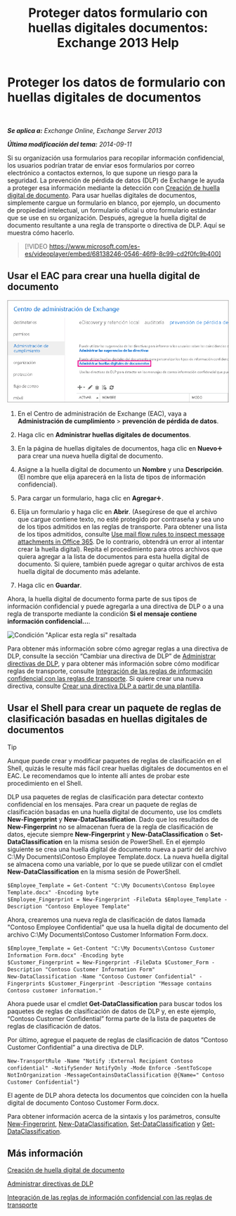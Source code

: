 ﻿---
title: 'Proteger datos formulario con huellas digitales documentos: Exchange 2013 Help'
TOCTitle: Proteger los datos de formulario con huellas digitales de documentos
ms:assetid: 110c839b-7693-42f6-aa5d-58ce64f4c357
ms:mtpsurl: https://technet.microsoft.com/es-es/library/Dn635175(v=EXCHG.150)
ms:contentKeyID: 61204103
ms.date: 04/23/2018
mtps_version: v=EXCHG.150
ms.translationtype: HT
---

# Proteger los datos de formulario con huellas digitales de documentos

 

_**Se aplica a:** Exchange Online, Exchange Server 2013_

_**Última modificación del tema:** 2014-09-11_

Si su organización usa formularios para recopilar información confidencial, los usuarios podrían tratar de enviar esos formularios por correo electrónico a contactos externos, lo que supone un riesgo para la seguridad. La prevención de pérdida de datos (DLP) de Exchange le ayuda a proteger esa información mediante la detección con [Creación de huella digital de documento](overview-of-document-fingerprinting-in-exchange.md). Para usar huellas digitales de documentos, simplemente cargue un formulario en blanco, por ejemplo, un documento de propiedad intelectual, un formulario oficial u otro formulario estándar que se use en su organización. Después, agregue la huella digital de documento resultante a una regla de transporte o directiva de DLP. Aquí se muestra cómo hacerlo.

> [!VIDEO https://www.microsoft.com/es-es/videoplayer/embed/68138246-0546-46f9-8c99-cd2f0fc9b400]

## Usar el EAC para crear una huella digital de documento

![Ruta de acceso a Creación de huella digital de documento en EAC resaltada](images/Dn635175.e8562ea7-40ba-4feb-adde-2e81f029fcda(EXCHG.150).png "Ruta de acceso a Creación de huella digital de documento en EAC resaltada")

1.  En el Centro de administración de Exchange (EAC), vaya a **Administración de cumplimiento** \> **prevención de pérdida de datos**.

2.  Haga clic en **Administrar huellas digitales de documentos**.

3.  En la página de huellas digitales de documentos, haga clic en **Nuevo**![Agregar icono](images/JJ218640.c1e75329-d6d7-4073-a27d-498590bbb558(EXCHG.150).gif "Agregar icono") para crear una nueva huella digital de documento.

4.  Asigne a la huella digital de documento un **Nombre** y una **Descripción**. (El nombre que elija aparecerá en la lista de tipos de información confidencial).

5.  Para cargar un formulario, haga clic en **Agregar**![Agregar icono](images/JJ218640.c1e75329-d6d7-4073-a27d-498590bbb558(EXCHG.150).gif "Agregar icono").

6.  Elija un formulario y haga clic en **Abrir**. (Asegúrese de que el archivo que cargue contiene texto, no esté protegido por contraseña y sea uno de los tipos admitidos en las reglas de transporte. Para obtener una lista de los tipos admitidos, consulte [Use mail flow rules to inspect message attachments in Office 365](https://technet.microsoft.com/es-es/library/jj919236\(v=exchg.150\)). De lo contrario, obtendrá un error al intentar crear la huella digital). Repita el procedimiento para otros archivos que quiera agregar a la lista de documentos para esta huella digital de documento. Si quiere, también puede agregar o quitar archivos de esta huella digital de documento más adelante.

7.  Haga clic en **Guardar**.

Ahora, la huella digital de documento forma parte de sus tipos de información confidencial y puede agregarla a una directiva de DLP o a una regla de transporte mediante la condición **Si el mensaje contiene información confidencial...**.

![Condición "Aplicar esta regla si" resaltada](images/Dn635175.9355a513-a790-48eb-a61b-575ba2ecdfa6(EXCHG.150).png "Condición \"Aplicar esta regla si\" resaltada")

Para obtener más información sobre cómo agregar reglas a una directiva de DLP, consulte la sección “Cambiar una directiva de DLP” de [Administrar directivas de DLP](manage-dlp-policies-exchange-2013-help.md), y para obtener más información sobre cómo modificar reglas de transporte, consulte [Integración de las reglas de información confidencial con las reglas de transporte](integrating-sensitive-information-rules-with-transport-rules-exchange-2013-help.md). Si quiere crear una nueva directiva, consulte [Crear una directiva DLP a partir de una plantilla](how-to-new-dlp-data-loss-prevention-policy-template.md).

## Usar el Shell para crear un paquete de reglas de clasificación basadas en huellas digitales de documentos


> [!TIP]
> Aunque puede crear y modificar paquetes de reglas de clasificación en el Shell, quizás le resulte más fácil crear huellas digitales de documentos en el EAC. Le recomendamos que lo intente allí antes de probar este procedimiento en el Shell.



DLP usa paquetes de reglas de clasificación para detectar contexto confidencial en los mensajes. Para crear un paquete de reglas de clasificación basadas en una huella digital de documento, use los cmdlets **New-Fingerprint** y **New-DataClassification**. Dado que los resultados de **New-Fingerprint** no se almacenan fuera de la regla de clasificación de datos, ejecute siempre **New-Fingerprint** y **New-DataClassification** o **Set-DataClassification** en la misma sesión de PowerShell. En el ejemplo siguiente se crea una huella digital de documento nueva a partir del archivo C:\\My Documents\\Contoso Employee Template.docx. La nueva huella digital se almacena como una variable, por lo que se puede utilizar con el cmdlet **New-DataClassification** en la misma sesión de PowerShell.

    $Employee_Template = Get-Content "C:\My Documents\Contoso Employee Template.docx" -Encoding byte
    $Employee_Fingerprint = New-Fingerprint -FileData $Employee_Template -Description "Contoso Employee Template"

Ahora, crearemos una nueva regla de clasificación de datos llamada "Contoso Employee Confidential" que usa la huella digital de documento del archivo C:\\My Documents\\Contoso Customer Information Form.docx.

    $Employee_Template = Get-Content "C:\My Documents\Contoso Customer Information Form.docx" -Encoding byte
    $Customer_Fingerprint = New-Fingerprint -FileData $Customer_Form -Description "Contoso Customer Information Form"
    New-DataClassification -Name "Contoso Customer Confidential" -Fingerprints $Customer_Fingerprint -Description "Message contains Contoso customer information." 

Ahora puede usar el cmdlet **Get-DataClassification** para buscar todos los paquetes de reglas de clasificación de datos de DLP y, en este ejemplo, “Contoso Customer Confidential” forma parte de la lista de paquetes de reglas de clasificación de datos.

Por último, agregue el paquete de reglas de clasificación de datos “Contoso Customer Confidential” a una directiva de DLP.

    New-TransportRule -Name "Notify :External Recipient Contoso confidential" -NotifySender NotifyOnly -Mode Enforce -SentToScope NotInOrganization -MessageContainsDataClassification @{Name=" Contoso Customer Confidential"}

El agente de DLP ahora detecta los documentos que coinciden con la huella digital de documento Contoso Customer Form.docx.

Para obtener información acerca de la sintaxis y los parámetros, consulte [New-Fingerprint](https://technet.microsoft.com/es-es/library/dn584142\(v=exchg.150\)), [New-DataClassification](https://technet.microsoft.com/es-es/library/dn584139\(v=exchg.150\)), [Set-DataClassification](https://technet.microsoft.com/es-es/library/dn584141\(v=exchg.150\)) y [Get-DataClassification](https://technet.microsoft.com/es-es/library/jj215720\(v=exchg.150\)).

## Más información

[Creación de huella digital de documento](overview-of-document-fingerprinting-in-exchange.md)

[Administrar directivas de DLP](manage-dlp-policies-exchange-2013-help.md)

[Integración de las reglas de información confidencial con las reglas de transporte](integrating-sensitive-information-rules-with-transport-rules-exchange-2013-help.md)

